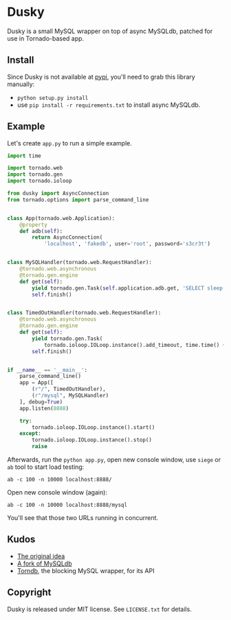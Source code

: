Dusky
=====

Dusky is a small MySQL wrapper on top of async MySQLdb, patched for use in Tornado-based app.

Install
-------

Since Dusky is not available at [pypi](http://pypi.python.org), you'll need to
grab this library manually:

* `python setup.py install`
* use `pip install -r requirements.txt` to install async MySQLdb.

Example
-------

Let's create `app.py` to run a simple example.

```python
import time

import tornado.web
import tornado.gen
import tornado.ioloop

from dusky import AsyncConnection
from tornado.options import parse_command_line


class App(tornado.web.Application):
    @property
    def adb(self):
        return AsyncConnection(
            'localhost', 'fakedb', user='root', password='s3cr3t')


class MySQLHandler(tornado.web.RequestHandler):
    @tornado.web.asynchronous
    @tornado.gen.engine
    def get(self):
        yield tornado.gen.Task(self.application.adb.get, 'SELECT sleep(1)')
        self.finish()


class TimedOutHandler(tornado.web.RequestHandler):
    @tornado.web.asynchronous
    @tornado.gen.engine
    def get(self):
        yield tornado.gen.Task(
            tornado.ioloop.IOLoop.instance().add_timeout, time.time() + 1)
        self.finish()


if __name__ == '__main__':
    parse_command_line()
    app = App([
        (r"/", TimedOutHandler),
        (r"/mysql", MySQLHandler)
    ], debug=True)
    app.listen(8888)

    try:
        tornado.ioloop.IOLoop.instance().start()
    except:
        tornado.ioloop.IOLoop.instance().stop()
        raise
```

Afterwards, run the `python app.py`, open new console window, use `siege` or `ab` tool to start load testing:

    ab -c 100 -n 10000 localhost:8888/

Open new console window (again):

    ab -c 100 -n 10000 localhost:8888/mysql

You'll see that those two URLs running in concurrent.

Kudos
-----

* [The original idea](http://is.gd/e5Lt4d)
* [A fork of MySQLdb](https://github.com/eliast/async-MySQL-python)
* [Torndb](https://github.com/bdarnell/torndb), the blocking MySQL wrapper, for its API

Copyright
---------

Dusky is released under MIT license. See `LICENSE.txt` for details.
